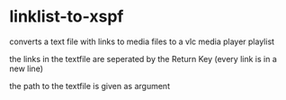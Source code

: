 # linklist-to-xspf
converts a text file with links to media files to a vlc media player playlist

the links in the textfile are seperated by the Return Key (every link is in a new line)


the path to the textfile is given as argument
